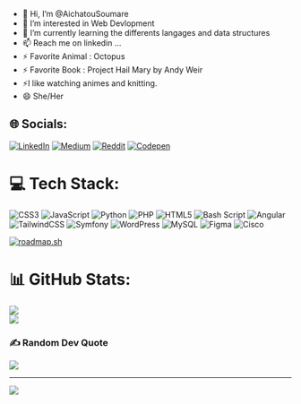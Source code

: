- 👋 Hi, I’m @AichatouSoumare
- 👀 I’m interested in Web Devlopment
- 🌱 I’m currently learning the differents langages and data structures
- 📫 Reach me on linkedin ...
- ⚡ Favorite Animal : Octopus
- ⚡ Favorite Book : Project Hail Mary by Andy Weir
- ⚡I like watching animes and knitting.
- 😄 She/Her


## 🌐 Socials:
[![LinkedIn](https://img.shields.io/badge/LinkedIn-%230077B5.svg?logo=linkedin&logoColor=white)](https://linkedin.com/in/aïchatou-soumaré-5514311b3) [![Medium](https://img.shields.io/badge/Medium-12100E?logo=medium&logoColor=white)](https://medium.com/@ZazaMonkey) [![Reddit](https://img.shields.io/badge/Reddit-%23FF4500.svg?logo=Reddit&logoColor=white)](https://reddit.com/user/ZazaMonkey) [![Codepen](https://img.shields.io/badge/Codepen-000000?style=for-the-badge&logo=codepen&logoColor=white)](https://codepen.io/Zaza-M) 

# 💻 Tech Stack:
![CSS3](https://img.shields.io/badge/css3-%231572B6.svg?style=for-the-badge&logo=css3&logoColor=white) ![JavaScript](https://img.shields.io/badge/javascript-%23323330.svg?style=for-the-badge&logo=javascript&logoColor=%23F7DF1E) ![Python](https://img.shields.io/badge/python-3670A0?style=for-the-badge&logo=python&logoColor=ffdd54) ![PHP](https://img.shields.io/badge/php-%23777BB4.svg?style=for-the-badge&logo=php&logoColor=white) ![HTML5](https://img.shields.io/badge/html5-%23E34F26.svg?style=for-the-badge&logo=html5&logoColor=white) ![Bash Script](https://img.shields.io/badge/bash_script-%23121011.svg?style=for-the-badge&logo=gnu-bash&logoColor=white) ![Angular](https://img.shields.io/badge/angular-%23DD0031.svg?style=for-the-badge&logo=angular&logoColor=white) ![TailwindCSS](https://img.shields.io/badge/tailwindcss-%2338B2AC.svg?style=for-the-badge&logo=tailwind-css&logoColor=white) ![Symfony](https://img.shields.io/badge/symfony-%23000000.svg?style=for-the-badge&logo=symfony&logoColor=white) ![WordPress](https://img.shields.io/badge/WordPress-%23117AC9.svg?style=for-the-badge&logo=WordPress&logoColor=white) ![MySQL](https://img.shields.io/badge/mysql-4479A1.svg?style=for-the-badge&logo=mysql&logoColor=white) ![Figma](https://img.shields.io/badge/figma-%23F24E1E.svg?style=for-the-badge&logo=figma&logoColor=white) ![Cisco](https://img.shields.io/badge/cisco-%23049fd9.svg?style=for-the-badge&logo=cisco&logoColor=black)

[![roadmap.sh](https://roadmap.sh/card/tall/66a7969dee6a29a2edf75485?variant=dark&roadmaps=full-stack%2Cdatastructures-and-algorithms%2Csql%2Ccyber-security)](https://roadmap.sh) [](https://github-readme-stats.vercel.app/api/top-langs/?username=AichatouSoumare&theme=dark&hide_border=false&include_all_commits=false&count_private=false&layout=compact)



# 📊 GitHub Stats:
![](https://github-readme-stats.vercel.app/api?username=AichatouSoumare&theme=dark&hide_border=false&include_all_commits=false&count_private=false)<br/>
![](https://github-readme-streak-stats.herokuapp.com/?user=AichatouSoumare&theme=dark&hide_border=false)<br/>


### ✍️ Random Dev Quote
![](https://quotes-github-readme.vercel.app/api?type=horizontal&theme=radical)

---
[![](https://visitcount.itsvg.in/api?id=AichatouSoumare&icon=0&color=5)](https://visitcount.itsvg.in)

<!-- Proudly created with GPRM ( https://gprm.itsvg.in ) -->
